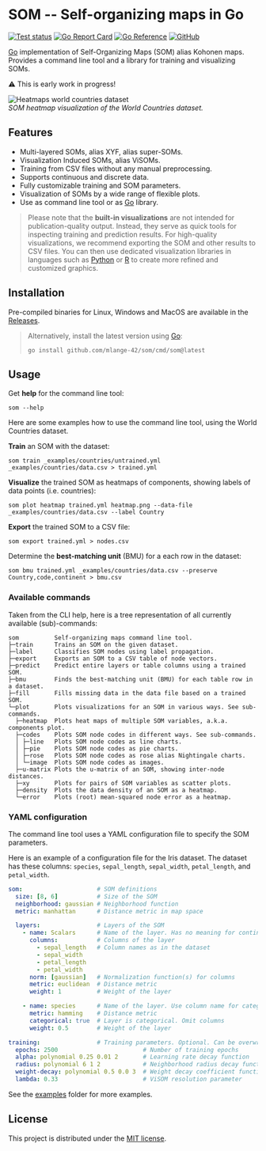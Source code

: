 # SOM -- Self-organizing maps in Go

[![Test status](https://img.shields.io/github/actions/workflow/status/mlange-42/som/tests.yml?branch=main&label=Tests&logo=github)](https://github.com/mlange-42/som/actions/workflows/tests.yml)
[![Go Report Card](https://goreportcard.com/badge/github.com/mlange-42/som)](https://goreportcard.com/report/github.com/mlange-42/som)
[![Go Reference](https://img.shields.io/badge/reference-%23007D9C?logo=go&logoColor=white&labelColor=gray)](https://pkg.go.dev/github.com/mlange-42/som)
[![GitHub](https://img.shields.io/badge/github-repo-blue?logo=github)](https://github.com/mlange-42/som)

[Go](https://go.dev) implementation of Self-Organizing Maps (SOM) alias Kohonen maps.
Provides a command line tool and a library for training and visualizing SOMs.

:warning: This is early work in progress!

![Heatmaps world countries dataset](https://github.com/user-attachments/assets/e01d4947-183c-4441-8a17-15f09d9f9e7e)  
*SOM heatmap visualization of the World Countries dataset.*

## Features

* Multi-layered SOMs, alias XYF, alias super-SOMs.
* Visualization Induced SOMs, alias ViSOMs.
* Training from CSV files without any manual preprocessing.
* Supports continuous and discrete data.
* Fully customizable training and SOM parameters.
* Visualization of SOMs by a wide range of flexible plots.
* Use as command line tool or as [Go](https://go.dev) library.

> Please note that the **built-in visualizations** are not intended for publication-quality output.
> Instead, they serve as quick tools for inspecting training and prediction results.
> For high-quality visualizations, we recommend exporting the SOM and other results to CSV files.
> You can then use dedicated visualization libraries in languages such as
> [Python](https://www.python.org/) or [R](https://www.r-project.org/) to create more refined and customized graphics.

## Installation

Pre-compiled binaries for Linux, Windows and MacOS are available in the
[Releases](https://github.com/mlange-42/som/releases).

> Alternatively, install the latest version using [Go](https://go.dev):
> ```shell
> go install github.com/mlange-42/som/cmd/som@latest
> ```

## Usage

Get **help** for the command line tool:

```shell
som --help
```

Here are some examples how to use the command line tool, using the World Countries dataset.

**Train** an SOM with the dataset:

```shell
som train _examples/countries/untrained.yml _examples/countries/data.csv > trained.yml
```

**Visualize** the trained SOM as heatmaps of components, showing labels of data points (i.e. countries):

```shell
som plot heatmap trained.yml heatmap.png --data-file _examples/countries/data.csv --label Country
```

**Export** the trained SOM to a CSV file:

```shell
som export trained.yml > nodes.csv
```

Determine the **best-matching unit** (BMU) for a each row in the dataset:

```shell
som bmu trained.yml _examples/countries/data.csv --preserve Country,code,continent > bmu.csv
```

### Available commands

Taken from the CLI help, here is a tree representation of all currently available (sub)-commands:

```
som          Self-organizing maps command line tool.
├─train      Trains an SOM on the given dataset.
├─label      Classifies SOM nodes using label propagation.
├─export     Exports an SOM to a CSV table of node vectors.
├─predict    Predict entire layers or table columns using a trained SOM.
├─bmu        Finds the best-matching unit (BMU) for each table row in a dataset.
├─fill       Fills missing data in the data file based on a trained SOM.
└─plot       Plots visualizations for an SOM in various ways. See sub-commands.
  ├─heatmap  Plots heat maps of multiple SOM variables, a.k.a. components plot.
  ├─codes    Plots SOM node codes in different ways. See sub-commands.
  │ ├─line   Plots SOM node codes as line charts.
  │ ├─pie    Plots SOM node codes as pie charts.
  │ ├─rose   Plots SOM node codes as rose alias Nightingale charts.
  │ └─image  Plots SOM node codes as images.
  ├─u-matrix Plots the u-matrix of an SOM, showing inter-node distances.
  ├─xy       Plots for pairs of SOM variables as scatter plots.
  ├─density  Plots the data density of an SOM as a heatmap.
  └─error    Plots (root) mean-squared node error as a heatmap.
```

### YAML configuration

The command line tool uses a YAML configuration file to specify the SOM parameters.

Here is an example of a configuration file for the Iris dataset.
The dataset has these columns: `species`, `sepal_length`, `sepal_width`, `petal_length`, and `petal_width`.

```yaml
som:                     # SOM definitions
  size: [8, 6]           # Size of the SOM
  neighborhood: gaussian # Neighborhood function
  metric: manhattan      # Distance metric in map space

  layers:                # Layers of the SOM
    - name: Scalars      # Name of the layer. Has no meaning for continuous layers
      columns:           # Columns of the layer
        - sepal_length   # Column names as in the dataset
        - sepal_width
        - petal_length
        - petal_width
      norm: [gaussian]   # Normalization function(s) for columns
      metric: euclidean  # Distance metric
      weight: 1          # Weight of the layer

    - name: species      # Name of the layer. Use column name for categorical layers
      metric: hamming    # Distance metric
      categorical: true  # Layer is categorical. Omit columns
      weight: 0.5        # Weight of the layer

training:                # Training parameters. Optional. Can be overwritten by CLI arguments
  epochs: 2500                        # Number of training epochs
  alpha: polynomial 0.25 0.01 2       # Learning rate decay function
  radius: polynomial 6 1 2            # Neighborhood radius decay function
  weight-decay: polynomial 0.5 0.0 3  # Weight decay coefficient function
  lambda: 0.33                        # ViSOM resolution parameter
```

See the [examples](./_examples) folder for more examples.

## License

This project is distributed under the [MIT license](./LICENSE).
